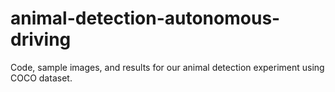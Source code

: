 # animal-detection-autonomous-driving
Code, sample images, and results for our animal detection experiment using COCO dataset.
